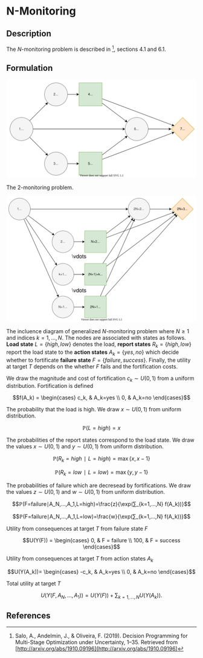 # N-Monitoring
## Description
The $N$-monitoring problem is described in [^1], sections 4.1 and 6.1.


## Formulation
![](figures/2-monitoring.svg)

The $2$-monitoring problem.

![](figures/n-monitoring.svg)

The incluence diagram of generalized $N$-monitoring problem where $N≥1$ and indices $k=1,...,N.$ The nodes are associated with states as follows. **Load state** $L=\{high, low\}$ denotes the load, **report states** $R_k=\{high, low\}$ report the load state to the **action states** $A_k=\{yes, no\}$ which decide whether to fortificate **failure state** $F=\{failure, success\}.$ Finally, the utility at target $T$ depends on the whether $F$ fails and the fortification costs.

We draw the magnitude and cost of fortification $c_k∼U(0,1)$ from a uniform distribution. Fortification is defined

$$f(A_k) =
\begin{cases}
c_k, & A_k=yes \\
0, & A_k=no
\end{cases}$$

The probability that the load is high. We draw $x∼U(0,1)$ from uniform distribution.

$$ℙ(L=high)=x$$

The probabilities of the report states correspond to the load state. We draw the values $x∼U(0,1)$ and $y∼U(0,1)$ from uniform distribution.

$$ℙ(R_k=high∣L=high)=\max\{x,x-1\}$$

$$ℙ(R_k=low∣L=low)=\max\{y,y-1\}$$

The probabilities of failure which are decresead by fortifications. We draw the values $z∼U(0,1)$ and $w∼U(0,1)$ from uniform distribution.

$$ℙ(F=failure∣A_N,...,A_1,L=high)=\frac{z}{\exp(∑_{k=1,...,N} f(A_k))}$$

$$ℙ(F=failure∣A_N,...,A_1,L=low)=\frac{w}{\exp(∑_{k=1,...,N} f(A_k))}$$

Utility from consequences at target $T$ from failure state $F$

$$U(Y(F)) =
\begin{cases}
0, & F = failure \\
100, & F = success
\end{cases}$$

Utility from consequences at target $T$ from action states $A_k$

$$U(Y(A_k))=
\begin{cases}
-c_k, & A_k=yes \\
0, & A_k=no
\end{cases}$$

Total utility at target $T$

$$U(Y(F,A_N,...,A_1))=U(Y(F))+∑_{k=1,...,N} U(Y(A_k)).$$


## References
[^1]: Salo, A., Andelmin, J., & Oliveira, F. (2019). Decision Programming for Multi-Stage Optimization under Uncertainty, 1–35. Retrieved from [http://arxiv.org/abs/1910.09196](http://arxiv.org/abs/1910.09196)
